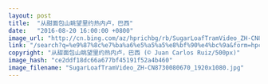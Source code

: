 ```yaml
---
layout: post
title:  "从甜面包山眺望里约热内卢，巴西"
date:   "2016-08-20 16:00:00 +0800"
image_url: "http://cn.bing.com/az/hprichbg/rb/SugarLoafTramVideo_ZH-CN8730080670_1920x1080.jpg"
link: "/search?q=%e9%87%8c%e7%ba%a6%e5%a5%a5%e8%bf%90%e4%bc%9a&form=hpcapt&mkt=zh-cn"
copyright: "从甜面包山眺望里约热内卢，巴西 (© Juan Carlos Ruiz/500px)"
image_hash: "ce2ddf18dc66a677bf45191f52a4b460"
image_filename: "SugarLoafTramVideo_ZH-CN8730080670_1920x1080.jpg"
---
```

